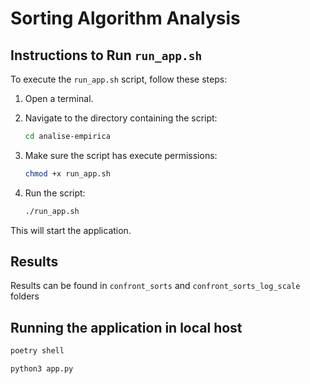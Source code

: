 # Sorting Algorithm Analysis

## Instructions to Run `run_app.sh`

To execute the `run_app.sh` script, follow these steps:

1. Open a terminal.
2. Navigate to the directory containing the script:

    ```bash
    cd analise-empirica
    ```

3. Make sure the script has execute permissions:

    ```bash
    chmod +x run_app.sh
    ```

4. Run the script:

    ```bash
    ./run_app.sh
    ```

This will start the application.


## Results

Results can be found in `confront_sorts` and `confront_sorts_log_scale` folders


## Running the application in local host

```bash
poetry shell

python3 app.py
```
